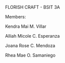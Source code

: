 FLORISH CRAFT - BSIT 3A

Members:

Kendra Mai M. Villar

Alliah Micole C. Esperanza

Joana Rose C. Mendoza

Rhea Mae O. Samaniego
